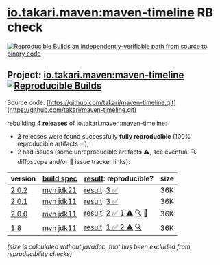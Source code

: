 [io.takari.maven:maven-timeline](https://central.sonatype.com/artifact/io.takari.maven/maven-timeline/versions) RB check
=======

[![Reproducible Builds](https://reproducible-builds.org/images/logos/rb.svg) an independently-verifiable path from source to binary code](https://reproducible-builds.org/)

## Project: [io.takari.maven:maven-timeline](https://central.sonatype.com/artifact/io.takari.maven/maven-timeline/versions) [![Reproducible Builds](https://img.shields.io/endpoint?url=https://raw.githubusercontent.com/jvm-repo-rebuild/reproducible-central/master/content/io/takari/maven/maven-timeline/badge.json)](https://github.com/jvm-repo-rebuild/reproducible-central/blob/master/content/io/takari/maven/maven-timeline/README.md)

Source code: [https://github.com/takari/maven-timeline.git](https://github.com/takari/maven-timeline.git)

rebuilding **4 releases** of io.takari.maven:maven-timeline:
- **2** releases were found successfully **fully reproducible** (100% reproducible artifacts :white_check_mark:),
- 2 had issues (some unreproducible artifacts :warning:, see eventual :mag: diffoscope and/or :memo: issue tracker links):

| version | [build spec](/BUILDSPEC.md) | [result](https://reproducible-builds.org/docs/jvm/): reproducible? | size |
| -- | --------- | ------ | -- |
| [2.0.2](https://central.sonatype.com/artifact/io.takari.maven/maven-timeline/2.0.2/pom) | [mvn jdk21](maven-timeline-2.0.2.buildspec) | [result](maven-timeline-2.0.2.buildinfo): [3 :white_check_mark: ](maven-timeline-2.0.2.buildcompare) | 36K |
| [2.0.1](https://central.sonatype.com/artifact/io.takari.maven/maven-timeline/2.0.1/pom) | [mvn jdk11](maven-timeline-2.0.1.buildspec) | [result](maven-timeline-2.0.1.buildinfo): [3 :white_check_mark: ](maven-timeline-2.0.1.buildcompare) | 36K |
| [2.0.0](https://central.sonatype.com/artifact/io.takari.maven/maven-timeline/2.0.0/pom) | [mvn jdk11](maven-timeline-2.0.0.buildspec) | [result](maven-timeline-2.0.0.buildinfo): [2 :white_check_mark:  1 :warning:](maven-timeline-2.0.0.buildcompare) [:mag:](maven-timeline-2.0.0.diffoscope) [:memo:](https://github.com/takari/takari-lifecycle/issues/171) | 36K |
| [1.8](https://central.sonatype.com/artifact/io.takari.maven/maven-timeline/1.8/pom) | [mvn jdk11](maven-timeline-1.8.buildspec) | [result](maven-timeline-1.8.buildinfo): [1 :white_check_mark:  2 :warning:](maven-timeline-1.8.buildcompare) [:mag:](maven-timeline-1.8.diffoscope) | 36K |

<i>(size is calculated without javadoc, that has been excluded from reproducibility checks)</i>
